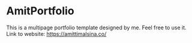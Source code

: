 # AmitPortfolio
This is a multipage portfolio template designed by me. Feel free to use it.
Link to website: https://amittimalsina.co/
